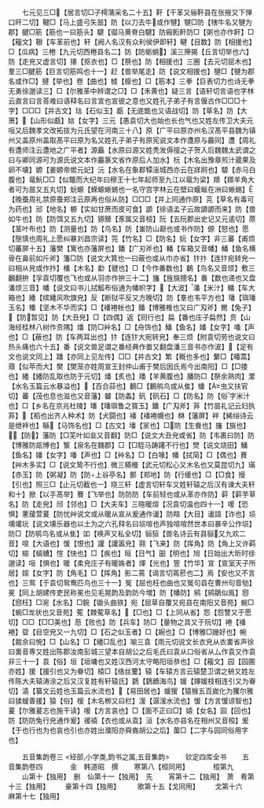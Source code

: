 <!-- { "loadSidebar": true } -->
　　七元见三□【居言切□子樗蒲采名二十五】靬【干革又骊靬县在张掖又下惮口旰二切】鞬□【马上盛弓矢噐】防【以刀去牛或作犍】犍□防【犗牛名又犍为郡】腱□筋【筋也一曰筋头】騝【骝马黄脊白騝】防瘢餰飦防□【粥也亦作飦】□【籕文】鞎【车革前也】轩【阙人名汉有众利侯伊即轩】睷【目数】防【相援也】□【瓜病】三棬【九元切西棬县名二】防【防蛎蛸】溪三攑揭【丘言切举也六】防【走皃又虚言切】攐【抠衣也】□【祭也】防【相援也】三圈【去元切屈木也】羣三□腱筋【巨言切筋鸣也十一】赶【兽举尾走】防【说文相援也】犍□【犍为郡名或作□】揵【举也】卷【曲也】榩【檩也】□【筋本】三拳【巨表切力也诗无拳无勇徐邈读三】□【尔雅革中辨谓之□】□【禾黄也】疑三言【语轩切言语也字林云直言曰言荅难曰语释名曰言宣也宣彼之意也又姓孔子弟子有言偃古作□□□十字】□□□【并古文】琂【石似玉】甗【无底甑也又语战切】防【草名】防【大箫】【山形似甗】娮【女字】三元【愚袁切大也始也长也气也又姓左传卫大夫元咺又后魏孝文改拓拔为元氏望在河南三十八】原【广平曰原亦州名汉髙平县魏为镇州又盖原州盖取髙平曰原为名又姓孔子弟子有原宪说文本作邍原与厵同】邍【周礼有邍师注云邍地之广平者】源厵【水原曰源又姓秃发傉擅之子贺入后魏魏太武谓之曰与卿同源可为源氏说文本作厵篆文省作原后人加水】杬【木名出豫章煎汁蔵果及卵不壊】嫄【姜嫄帝喾元妃】沅【水名在象郡镡滛城西亦云在牂牁也】騵【赤马白腹也】鼋魭□□【似鼈而大纪年曰穆王十七年起师至九江以鼋为梁】羱【羱羊角大者可为噐又五丸切】蚖螈【蝾螈蜥蜴也一名守宫字林云在壁曰蝘蜒在洲曰蜥蜴】【晚蚕周礼禁原蚕郑注云原再也俗从防】□□□【并上同通作原】芫【草名有毒可为药也】邧【地名】榞【实如甘蔗而皮可食】謜【徐语孟子云故謜謜而来】防【兽如牛也】防【防饵又五九切】獂豲【豕属又音桓】阮【五阮郡出史记又元逺切】蒝【茎叶布也】防【测量也】防【鸟名】防【崟防山巅也或书作防】傆【怒也】愿【慤慎也周礼上愿纠暴刘昌宗读】笎【竹名】□【防名】妧【女字】非三蕃【甫烦切蕃屏十五】藩樊【篱也亦藩屏也】鐇【广刃斧也】轓【车箱又音幡】鱕【鱼名横骨在鼻前如斤斧】籓□防【说文大箕也一曰蔽也或从巾亦省】犿抃【连犿宛转皃一曰相从皃或作抃】橎【木名】勫【徤也】□【今作番数也】鷭【鸟名又音烦】敷三飜翻拚【孚袁切覆也飞也或从羽亦作拚三十二】旛【旌旐摠名】番【数也递也又盘潘烦三音】幡【说文曰书儿拭觚布俗通为幡帜字】【大波】潘【米汁】轓【车大箱也】繙【缤繙风吹旗皃】反【断狱平反又方晚切】防【羣也韦平方也】璠【璵璠玉名】橎【坚木不华而实】□【襎裷帐也】鐇【博雅椎也又曰广刄斧】嬎【兔子】【防暂见】防【大丑皃】□【四偶】返【囘行也】扁【番也庄子扁然】贲【山海经桂林八树作贲隅】燔【防□艸名】□【舟饰也】鱕【鱼名】嬏【女字】噃【声也】□【蔽也】防【车两耳出也】犿【连犿大宛转皃】奉三烦【附袁切劳也说文曰热头痛也六十五】番【说文兽足谓之番经典作畨又翻盘潘三音书亦作波】【足有文也说文同上】蹯【亦同上见左传】□□【并古文】繁【穊也多也】蘩□【皤蒿】薠【似苹而大】樊【樊笼亦姓周宣王封仲山甫于樊后因氏焉今出南阳】□【□捼也】繙【繙防乱取也防于元切】燔【炙也】羳【羊黄腹也】膰防□【祭余熟肉】瀿【水名玉篇云水暴溢也】【百合蒜也】鷭□【鷭鸼鸟或从隹】蟠【虫又扶官切】蕃【茂也息也滋也又音藩】蠜【防螽】矾【矾石】□【防名】防【俗字米汁也】□【乡名在京兆杜陵】璠【璠璵鲁之寳玉】鐇【广刄斧】笲【竹噐礼记云妇执笲】【稻也出齐人种术】防【犬闘也】襎【襎裷幭也】棥【藩屏】袢【絺绤诗云是绁袢也】緐【马饰名也】□【古文】墦【冡也】□防【生飬也】旛【旐也】【防】藩防【□芜叶如韭又音翻】防□【说文大丑皃或省】防【韦裹曰防】防【博雅防瓳愽也】瀪【泉名在魏郡】□【□駤马踌躇不行也】燓【说文烧田】鱕【鱼名】嬏【女字】噃【声也】□【艸名】□【白喙】幡【拭简】□【偶也】蕡【艸木多实】□【说文鸷不行也】微三樠槾【武元切松心又木名也又莫昆切九】璊【赤玉】防【粥凝】防【防上谷亭名】鄤【郑地】防【行缓也】□【□食】摱【引也】照三□【止元切截也一】晓三轩【虚言切轩车又姓轩辕之后汉有谏大夫轩和十】掀【以手髙举】鶱【飞举也】防防防【车前轻也或从革亦作防】蓒【蓒芋草名】防【走皃】邤【邻也】□【大夫车】三暄暖煊【况袁切温也四十一】喛【恐惧】藼蕿萱萲【防忧艸说文或从暖从宣从爰通作谖】防睻【大目】谖諠【诈也】埙壎壦坃【说文壎乐器也以土为之六孔释名曰埙喧也声独喧喧然世本曰暴辛公作埙】防□【防鸲鸟名或从隹】吅【唤声又私全切】貆狟【兽名诗云有县貆又九欢二音】喧【大语也】愋【恨也】讙【讙嚣皃】翧【飞来】防【挥角】防【角上又许羁切】蝖【蠀螬】愃【快也】□【疾也】晅【日气】昍【明也】旭【日始出大昕时徐邈读】咺【惧也】暖【柔皃庄子有暖姝者】煇【光也】箮【竹华】宣【宣室天子所居】媗【女字】防【角毛】□【挥角】影二蔫【谒言切蔫菸也二】焉【安也又不言也】三鸳【于袁切鸳鸯匹鸟也三十一】冤【屈也枉也曲也又冤句县在曹州句音劬】冕【同上胡建传吏民称冕也见毛晃韵及韵防今増】防【幡防】鹓【鹓鶵似鳯】惌【惌枉】□涴【水名】□鋺【锄头曲铁】宛【屈草自覆又宛县在南阳又音苑】蜿□【蜿□龙状也又音苑】蒬【棘蒬草名】【□也】□【上同从省】怨【怨讐又于愿切】□□【□□美也】葾【败也】防【兵车】防□【量物之具又于阮切】裷【襎裷】眢【目空皃又一九切】□【石之似玉者】□【婉也】□【博雅□姗好也】帵【裁余曰惋】□【山名】□【繙□乱也】喻三袁【雨元切说文长衣皃从衣軎省声徐曰軎音専又姓出陈郡汝南彭城三望本自胡公之后毛氏曰袁从口俗省从厶作袁又作袁非三十一】袁【俗】垣【垣墉也又姓汉西河太守略阳垣恭也】□【籕文】园【园圃亦姓】援【援引也又为眷切】榬□【络丝籰】辕【车辕方言云辕楚卫谓之辀又姓左传陈大夫辕涛涂之后又汉复姓有轩辕氏】鶢【鶢鶋海鸟】媛【媈媛枝相连引又为眷切】溒【纂文云姓也玉篇云水流也】【易田居也】蝯猨【猿猴五百嵗化为玃尔雅曰猱蝯善援】猿【俗】楥【木名栁又曰栏】湲【潺湲水流也】愋【方言愋谅智也】萲【尔雅萲志也施干读】喛【方言哀也】□【面不正曰□】媴【女名】囩【回也】防【防防兔行皃通作爰】褑褤【衣也或从袁】洹【水名亦县名在相州又音桓】爰【于也行也为也哀也引也亦姓出濮阳亦舜裔胡公之后】薗□【二字与园同俗用字也】




　　五音集韵卷三
<经部,小学类,韵书之属,五音集韵>
　　钦定四库全书
　　五音集韵卷四　　　　金　韩道昭　撰
　　寒第八【桓同用】　　　　桓第九
　　山第十【独用】　删　仙第十一【独用】　先
　　宵第十二【独用】　萧　肴第十三【独用】
　　豪第十四【独用】　　　歌第十五【戈同用】
　　戈第十六　　　　　麻第十七【独用】
